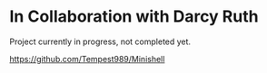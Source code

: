 # In Collaboration with Darcy Ruth
Project currently in progress, not completed yet.

https://github.com/Tempest989/Minishell
